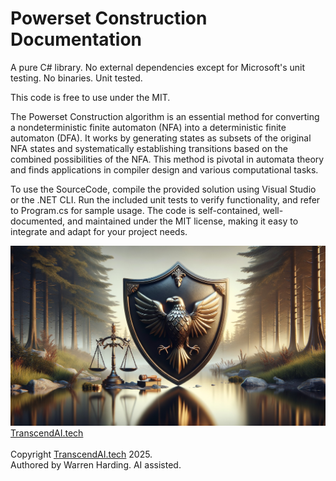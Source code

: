 
# Powerset Construction Documentation

A pure C# library. No external dependencies except for Microsoft's unit testing. No binaries. Unit tested.

This code is free to use under the MIT.

The Powerset Construction algorithm is an essential method for converting a nondeterministic finite automaton (NFA) into a deterministic finite automaton (DFA). It works by generating states as subsets of the original NFA states and systematically establishing transitions based on the combined possibilities of the NFA. This method is pivotal in automata theory and finds applications in compiler design and various computational tasks.

To use the SourceCode, compile the provided solution using Visual Studio or the .NET CLI. Run the included unit tests to verify functionality, and refer to Program.cs for sample usage. The code is self-contained, well-documented, and maintained under the MIT license, making it easy to integrate and adapt for your project needs.

![AI Image](aiimage.jpg)
[TranscendAI.tech](https://TranscendAI.tech)<br>
<br>
Copyright [TranscendAI.tech](https://TranscendAI.tech) 2025.</br>
Authored by Warren Harding. AI assisted.</br>
  